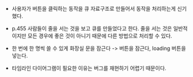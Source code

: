 - 사용자가 버튼을 클릭하는 동작을 큐 자료구조로 만들어서 동작을 처리하는게 신기했다.

- p.455 사람들이 줄을 서는 것을 보고 큐를 만들었다고 한다. 줄을 서는 것은 일반적이지만 모든 경우에 좋은 것이 아니기 때문에 다른 방법으로 처리할 수 있다.
- 한 번에 한 명씩 쓸 수 있게 화장실 문을 잠근다 -> 버튼을 잠근다, loading 버튼을 넣는다.

- 타임라인 다이어그램이 필요한 이유는 버그를 재현하기 어렵기 때문이다.
